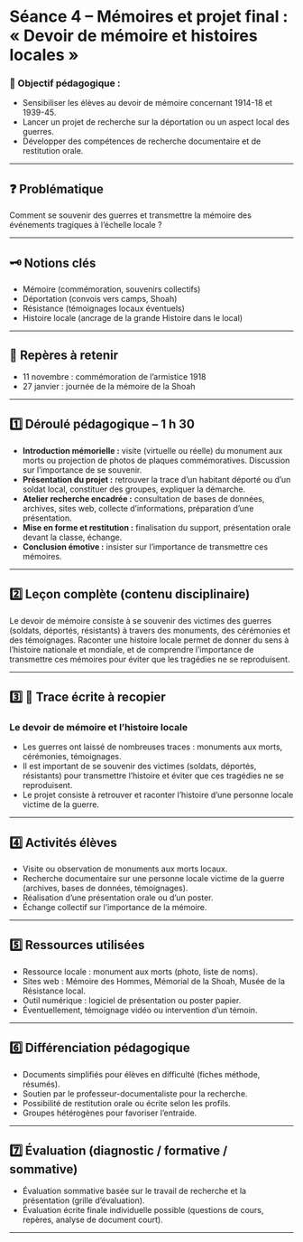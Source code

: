 # Séance 4 – Mémoires et projet final : « Devoir de mémoire et histoires locales »

### 🎯 Objectif pédagogique :

- Sensibiliser les élèves au devoir de mémoire concernant 1914-18 et 1939-45.
- Lancer un projet de recherche sur la déportation ou un aspect local des guerres.
- Développer des compétences de recherche documentaire et de restitution orale.

---

## ❓ Problématique

Comment se souvenir des guerres et transmettre la mémoire des événements tragiques à l’échelle locale ?

---

## 🗝️ Notions clés

- Mémoire (commémoration, souvenirs collectifs)
- Déportation (convois vers camps, Shoah)
- Résistance (témoignages locaux éventuels)
- Histoire locale (ancrage de la grande Histoire dans le local)

---

## 📌 Repères à retenir

- 11 novembre : commémoration de l’armistice 1918
- 27 janvier : journée de la mémoire de la Shoah

---

## **1️⃣ Déroulé pédagogique – 1 h 30**

- **Introduction mémorielle :** visite (virtuelle ou réelle) du monument aux morts ou projection de photos de plaques commémoratives. Discussion sur l’importance de se souvenir.
- **Présentation du projet :** retrouver la trace d’un habitant déporté ou d’un soldat local, constituer des groupes, expliquer la démarche.
- **Atelier recherche encadrée :** consultation de bases de données, archives, sites web, collecte d’informations, préparation d’une présentation.
- **Mise en forme et restitution :** finalisation du support, présentation orale devant la classe, échange.
- **Conclusion émotive :** insister sur l’importance de transmettre ces mémoires.

---

## **2️⃣ Leçon complète (contenu disciplinaire)**

Le devoir de mémoire consiste à se souvenir des victimes des guerres (soldats, déportés, résistants) à travers des monuments, des cérémonies et des témoignages. Raconter une histoire locale permet de donner du sens à l’histoire nationale et mondiale, et de comprendre l’importance de transmettre ces mémoires pour éviter que les tragédies ne se reproduisent.

---

## **3️⃣ 📝 Trace écrite à recopier**

### Le devoir de mémoire et l’histoire locale

- Les guerres ont laissé de nombreuses traces : monuments aux morts, cérémonies, témoignages.
- Il est important de se souvenir des victimes (soldats, déportés, résistants) pour transmettre l’histoire et éviter que ces tragédies ne se reproduisent.
- Le projet consiste à retrouver et raconter l’histoire d’une personne locale victime de la guerre.

---

## **4️⃣ Activités élèves**

- Visite ou observation de monuments aux morts locaux.
- Recherche documentaire sur une personne locale victime de la guerre (archives, bases de données, témoignages).
- Réalisation d’une présentation orale ou d’un poster.
- Échange collectif sur l’importance de la mémoire.

---

## **5️⃣ Ressources utilisées**

- Ressource locale : monument aux morts (photo, liste de noms).
- Sites web : Mémoire des Hommes, Mémorial de la Shoah, Musée de la Résistance local.
- Outil numérique : logiciel de présentation ou poster papier.
- Éventuellement, témoignage vidéo ou intervention d’un témoin.

---

## **6️⃣ Différenciation pédagogique**

- Documents simplifiés pour élèves en difficulté (fiches méthode, résumés).
- Soutien par le professeur-documentaliste pour la recherche.
- Possibilité de restitution orale ou écrite selon les profils.
- Groupes hétérogènes pour favoriser l’entraide.

---

## **7️⃣ Évaluation (diagnostic / formative / sommative)**

- Évaluation sommative basée sur le travail de recherche et la présentation (grille d’évaluation).
- Évaluation écrite finale individuelle possible (questions de cours, repères, analyse de document court).

---
